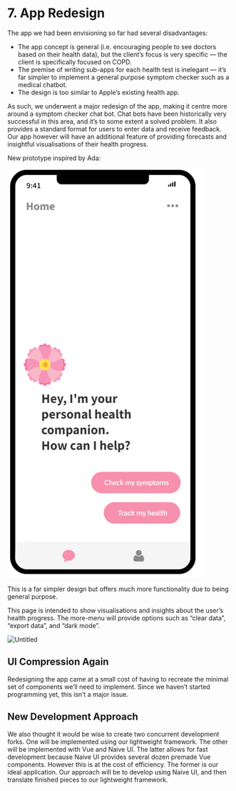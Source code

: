 # 7. App Redesign

The app we had been envisioning so far had several disadvantages:

- The app concept is general (i.e. encouraging people to see doctors based on their health data), but the client’s focus is very specific — the client is specifically focused on COPD.
- The premise of writing sub-apps for each health test is inelegant — it’s far simpler to implement a general purpose symptom checker such as a medical chatbot.
- The design is too similar to Apple’s existing health app.

As such, we underwent a major redesign of the app, making it centre more around a symptom checker chat bot. Chat bots have been historically very successful in this area, and it’s to some extent a solved problem. It also provides a standard format for users to enter data and receive feedback. Our app however will have an additional feature of providing forecasts and insightful visualisations of their health progress. 

New prototype inspired by Ada:

![Untitled](/assets/7%20App%20Redesign%201a31847f58bb4c3993dcc0d90aa08452/Untitled%201.png)

This is a far simpler design but offers much more functionality due to being general purpose.

This page is intended to show visualisations and insights about the user’s health progress. The more-menu will provide options such as “clear data”, “export data”, and “dark mode”.

![Untitled](/assets/7%20App%20Redesign%201a31847f58bb4c3993dcc0d90aa0845/Untitled%202.png)

## UI Compression Again

Redesigning the app came at a small cost of having to recreate the minimal set of components we’ll need to implement. Since we haven’t started programming yet, this isn’t a major issue.

## New Development Approach

We also thought it would be wise to create two concurrent development forks. One will be implemented using our lightweight framework. The other will be implemented with Vue and Naive UI. The latter allows for fast development because Naive UI provides several dozen premade Vue components. However this is at the cost of efficiency. The former is our ideal application. Our approach will be to develop using Naive UI, and then translate finished pieces to our lightweight framework.